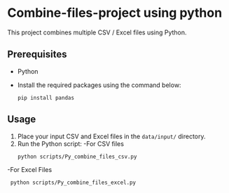 # Combine-files-project using python

This project combines multiple CSV / Excel files using Python.

## Prerequisites

- Python
- Install the required packages using the command below:

    ```shell
    pip install pandas
    ```

## Usage

1. Place your input CSV and Excel files in the `data/input/` directory.
2. Run the Python script:
 -For CSV files
    ```shell
    python scripts/Py_combine_files_csv.py

-For Excel Files
   ```shell
    python scripts/Py_combine_files_excel.py
